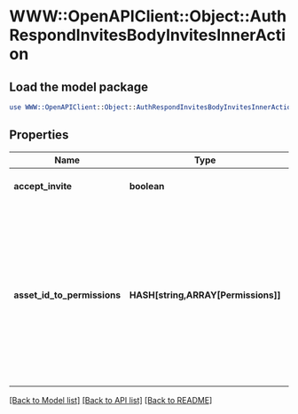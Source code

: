 # WWW::OpenAPIClient::Object::AuthRespondInvitesBodyInvitesInnerAction

## Load the model package
```perl
use WWW::OpenAPIClient::Object::AuthRespondInvitesBodyInvitesInnerAction;
```

## Properties
Name | Type | Description | Notes
------------ | ------------- | ------------- | -------------
**accept_invite** | **boolean** | Whether the invite/request is accepted. | 
**asset_id_to_permissions** | **HASH[string,ARRAY[Permissions]]** | An object mapping asset ids to lists of business permissions. This can be used to setting/requesting permissions on various assets. If accepting an invite or request, this object would be used to grant asset permissions to the member or partner.  | [optional] 

[[Back to Model list]](../README.md#documentation-for-models) [[Back to API list]](../README.md#documentation-for-api-endpoints) [[Back to README]](../README.md)


